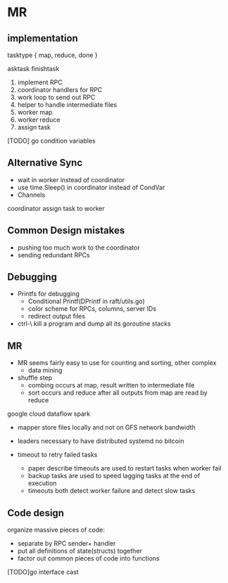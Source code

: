 # MR

## implementation

tasktype {
  map, reduce, done
}

asktask
finishtask

1. implement RPC
2. coordinator handlers for RPC
3. work loop to send out RPC
4. helper to handle intermediate files
5. worker map
6. worker reduce
7. assign task

[TODO] go condition variables

## Alternative Sync

- wait in worker instead of coordinator
- use time.Sleep() in coordinator instead of CondVar
- Channels

coordinator assign task to worker

## Common Design mistakes

- pushing too much work to the coordinator
- sending redundant RPCs

## Debugging

- Printfs for debugging
  - Conditional Printf(DPrintf in raft/utils.go)
  - color scheme for RPCs, columns, server IDs
  - redirect output files
- ctrl-\ kill a program and dump all its goroutine stacks

## MR

- MR seems fairly easy to use for counting and sorting, other complex
  - data mining
- shuffle step
  - combing occurs at map, result written to intermediate file
  - sort occurs and reduce after all outputs from map are read by reduce

google cloud dataflow
spark

- mapper store files locally and not on GFS
  network bandwidth
- leaders necessary to have distributed systemd
  no bitcoin

- timeout to retry failed tasks
  - paper describe timeouts are used to restart tasks when worker fail
  - backup tasks are used to speed lagging tasks at the end of execution
  - timeouts both detect worker failure and detect slow tasks


## Code design

organize massive pieces of code:

- separate by RPC sender+ handler
- put all definitions of state(structs) together
- factor out common pieces of code into functions

[TODO]go interface cast